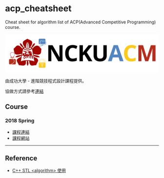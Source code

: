 # acp_cheatsheet
Cheat sheet for algorithm list of ACP(Advanced Competitive Programming) course.

![](./res/nckuacm_banner.png)

由成功大學 - 進階競技程式設計課程提供。

協做方式請參考[連結](HOW_TO_USE.md)

## Course

### 2018 Spring

* [課程連結](2018_Spring/)
* [課程網站]()

---

## Reference

* [C++ STL \<algorithm\> 使用](http://www.cplusplus.com/reference/algorithm/)
